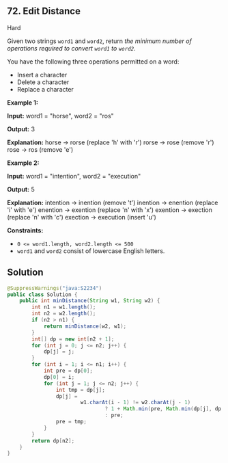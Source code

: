 ## 72\. Edit Distance

Hard

Given two strings `word1` and `word2`, return _the minimum number of operations required to convert `word1` to `word2`_.

You have the following three operations permitted on a word:

*   Insert a character
*   Delete a character
*   Replace a character

**Example 1:**

**Input:** word1 = "horse", word2 = "ros"

**Output:** 3

**Explanation:** horse -> rorse (replace 'h' with 'r') rorse -> rose (remove 'r') rose -> ros (remove 'e') 

**Example 2:**

**Input:** word1 = "intention", word2 = "execution"

**Output:** 5

**Explanation:** intention -> inention (remove 't') inention -> enention (replace 'i' with 'e') enention -> exention (replace 'n' with 'x') exention -> exection (replace 'n' with 'c') exection -> execution (insert 'u') 

**Constraints:**

*   `0 <= word1.length, word2.length <= 500`
*   `word1` and `word2` consist of lowercase English letters.

## Solution

```java
@SuppressWarnings("java:S2234")
public class Solution {
    public int minDistance(String w1, String w2) {
        int n1 = w1.length();
        int n2 = w2.length();
        if (n2 > n1) {
            return minDistance(w2, w1);
        }
        int[] dp = new int[n2 + 1];
        for (int j = 0; j <= n2; j++) {
            dp[j] = j;
        }
        for (int i = 1; i <= n1; i++) {
            int pre = dp[0];
            dp[0] = i;
            for (int j = 1; j <= n2; j++) {
                int tmp = dp[j];
                dp[j] =
                        w1.charAt(i - 1) != w2.charAt(j - 1)
                                ? 1 + Math.min(pre, Math.min(dp[j], dp[j - 1]))
                                : pre;
                pre = tmp;
            }
        }
        return dp[n2];
    }
}
```